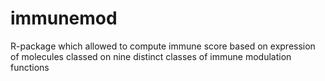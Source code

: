 # immunemod
R-package which allowed to compute immune score based on expression of molecules classed on nine distinct classes of immune modulation functions
